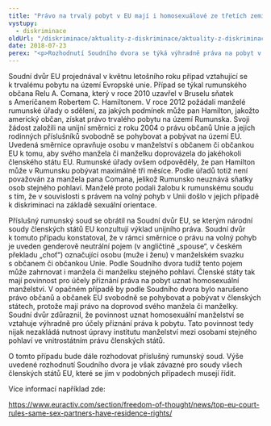 ```yaml
---
title: "Právo na trvalý pobyt v EU mají i homosexuálové ze třetích zemí, kteří uzavřeli manželství s osobami z EU, rozhodl Soudní dvůr EU."
vystupy:
  - diskriminace
oldUrl: "/diskriminace/aktuality-z-diskriminace/aktuality-z-diskriminace-2018/pravo-na-trvaly-pobyt-v-eu-maji-i-homosexualove-ze-tretich-zemi-kteri-uzavreli-manzelst/"
date: 2018-07-23
perex: "<p>Rozhodnutí Soudního dvora se týká výhradně práva na pobyt v EU, který nesmí omezovat ani unijní státy neuznávající homosexuální sňatky.</p>"
---
```


<!-- imported from the old website -->

<p>Soudní dvůr EU projednával v květnu letošního roku případ vztahující se k trvalému pobytu na území Evropské unie. Případ se týkal rumunského občana Relu A. Comana, který v roce 2010 uzavřel v Bruselu sňatek s Američanem Robertem C. Hamiltonem. V roce 2012 požádali manželé rumunské úřady o sdělení, za jakých podmínek může pan Hamilton, jakožto americký občan, získat právo trvalého pobytu na území Rumunska. Svoji žádost založili na unijní směrnici z roku 2004 o právu občanů Unie a jejich rodinných příslušníků svobodně se pohybovat a pobývat na území EU. Uvedená směrnice opravňuje osobu v manželství s občanem či občankou EU k tomu, aby svého manžela či manželku doprovázela do jakéhokoli členského státu EU. Rumunské úřady ovšem odpověděly, že pan Hamilton může v Rumunsku pobývat maximálně tři měsíce. Podle úřadů totiž není považován za manžela pana Comana, jelikož Rumunsko neuznává sňatky osob stejného pohlaví. Manželé proto podali žalobu k rumunskému soudu s tím, že v souvislosti s právem na volný pohyb v Unii došlo v jejich případě k diskriminaci na základě sexuální orientace.</p> <p>Příslušný rumunský soud se obrátil na Soudní dvůr EU, se kterým národní soudy členských států EU konzultují výklad unijního práva. Soudní dvůr k tomuto případu konstatoval, že v rámci směrnice o právu na volný pohyb je uveden genderově neutrální pojem (v angličtině „spouse“, v českém překladu „choť“) označující osobu (muže i ženu) v manželském svazku s občanem či občankou Unie. Podle Soudního dvora tudíž tento pojem může zahrnovat i manžela či manželku stejného pohlaví. Členské státy tak mají povinnost pro účely přiznání práva na pobyt uznat homosexuální manželství. V opačném případě by podle Soudního dvora bylo narušeno právo občanů a občanek EU svobodně se pohybovat a pobývat v členských státech, protože mají právo na doprovod svého manžela či manželky. Soudní dvůr zdůraznil, že povinnost uznat homosexuální manželství se vztahuje výhradně pro účely přiznání práva k pobytu. Tato povinnost tedy nijak nezakládá nutnost úpravy institutu manželství mezi osobami stejného pohlaví ve vnitrostátním právu členských států.</p> <p>O tomto případu bude dále rozhodovat příslušný rumunský soud. Výše uvedené rozhodnutí Soudního dvora je však závazné pro soudy všech členských států EU, které se jím v podobných případech musejí řídit.</p> <p>Více informací například zde:</p> <p><a href="https://www.euractiv.com/section/freedom-of-thought/news/top-eu-court-rules-same-sex-partners-have-residence-rights/" target="_blank">https://www.euractiv.com/section/freedom-of-thought/news/top-eu-court-rules-same-sex-partners-have-residence-rights/</a></p>
